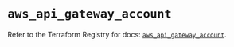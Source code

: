 # `aws_api_gateway_account`

Refer to the Terraform Registry for docs: [`aws_api_gateway_account`](https://registry.terraform.io/providers/hashicorp/aws/6.8.0/docs/resources/api_gateway_account).
